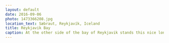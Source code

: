```yaml
---
layout: default
date: 2016-09-06
photo: 1473366208.jpg
location_text: Sæbraut, Reykjavík, Iceland
title: Reykjavik Bay
caption: At the other side of the bay of Reykjavik stands this nice long montain. During the sunset the sun warms up this hill and beautiful colors show up.
---
```

